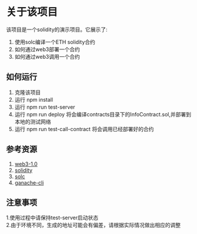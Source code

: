 # 关于该项目
该项目是一个solidity的演示项目。它展示了:  

1. 使用solc编译一个ETH solidity合约  
2. 如何通过web3部署一个合约  
3. 如何通过web3调用一个合约 

## 如何运行
1. 克隆该项目
2. 运行 npm install
3. 运行 npm run test-server
4. 运行 npm run deploy 将会编译contracts目录下的InfoContract.sol,并部署到本地的测试网络
5. 运行 npm run test-call-contract 将会调用已经部署好的合约

## 参考资源
1. [web3-1.0](http://web3js.readthedocs.io/en/1.0/getting-started.html)  
2. [solidity](http://solidity.readthedocs.io/en/v0.4.24/)
3. [solc](https://www.npmjs.com/package/solc)
4. [ganache-cli](https://github.com/trufflesuite/ganache-cli)

## 注意事项
1.使用过程中请保持test-server启动状态  
2.由于环境不同，生成的地址可能会有偏差，请根据实际情况做出相应的调整
